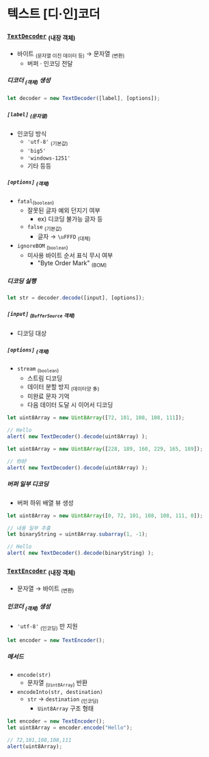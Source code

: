 텍스트 [디·인]코더
====

### [`TextDecoder`](https://encoding.spec.whatwg.org/#interface-textdecoder) <sub>(내장 객체)</sub>
- 바이트 <sub>(문자열 이진 데이터 등)</sub> → 문자열 <sub>(변환)</sub>
  - 버퍼 · 인코딩 전달

##### 디코더 <sub>(객체)</sub> 생성
```javascript
let decoder = new TextDecoder([label], [options]);
```

##### `[label]` <sub>(문자열)</sub>
- 인코딩 방식
  - `'utf-8'` <sub>(기본값)</sub>
  - `'big5'`
  - `'windows-1251'`
  - 기타 등등

##### `[options]` <sub>(객체)</sub>
- `fatal`<sub>(`boolean`)</sub>
  - 잘못된 글자 예외 던지기 여부
    - ex\) 디코딩 불가능 글자 등
  - `false` <sub>(기본값)</sub>
    - 글자 → `\uFFFD` <sub>(대체)</sub>
- `ignoreBOM` <sub>(`boolean`)</sub>
  - 미사용 바이트 순서 표식 무시 여부
    - "Byte Order Mark" <sub>(BOM)</sub>

##### 디코딩 실행
```javascript
let str = decoder.decode([input], [options]);
```

##### `[input]` <sub>(`BufferSource` 객체)</sub>
- 디코딩 대상

##### `[options]` <sub>(객체)</sub>
- `stream` <sub>(`boolean`)</sub>
  - 스트림 디코딩
  - 데이터 분할 방지 <sub>(데이터양 多)</sub>
  - 미완료 문자 기억
  - 다음 데이터 도달 시 이어서 디코딩
```javascript
let uint8Array = new Uint8Array([72, 101, 108, 108, 111]);

// Hello
alert( new TextDecoder().decode(uint8Array) );
```
```javascript
let uint8Array = new Uint8Array([228, 189, 160, 229, 165, 189]);

// 你好
alert( new TextDecoder().decode(uint8Array) );
```

##### 버퍼 일부 디코딩
- 버퍼 하위 배열 뷰 생성
```javascript
let uint8Array = new Uint8Array([0, 72, 101, 108, 108, 111, 0]);

// 내용 일부 추출
let binaryString = uint8Array.subarray(1, -1);

// Hello
alert( new TextDecoder().decode(binaryString) );
```

### [`TextEncoder`](https://encoding.spec.whatwg.org/#interface-textencoder) <sub>(내장 객체)</sub>
- 문자열 → 바이트 <sub>(변환)</sub>

##### 인코더 <sub>(객체)</sub> 생성
- `'utf-8'` <sub>(인코딩)</sub> 만 지원
```javascript
let encoder = new TextEncoder();
```

##### 메서드
- `encode(str)`
  - 문자열 <sub>(`Uint8Array`)</sub> 반환
- `encodeInto(str, destination)`
  - `str` → `destination` <sub>(인코딩)</sub>
    - `Uint8Array` 구조 형태
```javascript
let encoder = new TextEncoder();
let uint8Array = encoder.encode("Hello");

// 72,101,108,108,111
alert(uint8Array);
```
